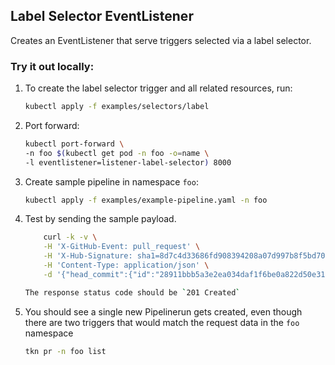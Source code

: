 ## Label Selector EventListener

Creates an EventListener that serve triggers selected via a label selector.

### Try it out locally:

1. To create the label selector trigger and all related resources, run:

   ```bash
   kubectl apply -f examples/selectors/label
   ```

2. Port forward:
   ```bash
   kubectl port-forward \
   -n foo $(kubectl get pod -n foo -o=name \
   -l eventlistener=listener-label-selector) 8000
   ```

3. Create sample pipeline in namespace `foo`:
   ```bash
   kubectl apply -f examples/example-pipeline.yaml -n foo
   ```

3. Test by sending the sample payload.

   ```bash
       curl -k -v \
       -H 'X-GitHub-Event: pull_request' \
       -H 'X-Hub-Signature: sha1=8d7c4d33686fd908394208a07d997b8f5bd70aa6' \
       -H 'Content-Type: application/json' \
       -d '{"head_commit":{"id":"28911bbb5a3e2ea034daf1f6be0a822d50e31e73"},"action": "opened", "pull_request":{"head":{"sha": "28911bbb5a3e2ea034daf1f6be0a822d50e31e73"}},"repository":{"clone_url": "https://github.com/tektoncd/triggers.git", "url":"https://github.com/tektoncd/triggers.git"}}' http://localhost:8000   ```

   The response status code should be `201 Created`

4. You should see a single new Pipelinerun gets created, even though there are two triggers that would match the request data in the `foo` namespace

   ```bash
   tkn pr -n foo list
   ```
